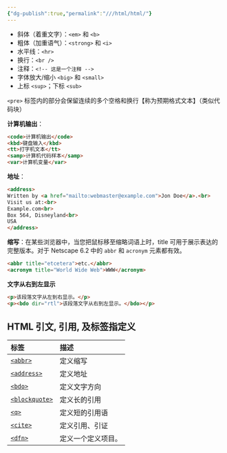 ```yaml
---
{"dg-publish":true,"permalink":"///html/html/"}
---
```


- 斜体（着重文字）：`<em>` 和 `<b>`
- 粗体（加重语气）：`<strong>` 和 `<i>`
- 水平线：`<hr>`
- 换行：`<br />`
- 注释：`<!-- 这是一个注释 -->`
- 字体放大/缩小 `<big>` 和 `<small>`
- 上标  `<sup>`；下标 `<sub>`

`<pre>` 标签内的部分会保留连续的多个空格和换行【称为预期格式文本】（类似代码块）

**计算机输出**：
```html
<code>计算机输出</code>
<kbd>键盘输入</kbd>
<tt>打字机文本</tt>
<samp>计算机代码样本</samp>
<var>计算机变量</var>
```

**地址**：
```html
<address>
Written by <a href="mailto:webmaster@example.com">Jon Doe</a>.<br> 
Visit us at:<br>
Example.com<br>
Box 564, Disneyland<br>
USA
</address>
```

**缩写**：在某些浏览器中，当您把鼠标移至缩略词语上时，title 可用于展示表达的完整版本。对于 Netscape 6.2 中的 `abbr` 和 `acronym` 元素都有效。
```html
<abbr title="etcetera">etc.</abbr>
<acronym title="World Wide Web">WWW</acronym>
```


**文字从右到左显示**
```html
<p>该段落文字从左到右显示。</p>
<p><bdo dir="rtl">该段落文字从右到左显示。</bdo></p> 
```


## HTML 引文, 引用, 及标签指定义

|标签|描述|
|:--|:--|
|[`<abbr>`](https://www.w3cschool.cn/htmltags/tag-abbr.html)|定义缩写 |
|[`<address>`](https://www.w3cschool.cn/htmltags/tag-address.html)|定义地址|
|[`<bdo>`](https://www.w3cschool.cn/htmltags/tag-bdo.html)|定义文字方向|
|[`<blockquote>`](https://www.w3cschool.cn/htmltags/tag-blockquote.html)|定义长的引用|
|[`<q>`](https://www.w3cschool.cn/htmltags/tag-q.html)|定义短的引用语|
|[`<cite>`](https://www.w3cschool.cn/htmltags/tag-cite.html)|定义引用、引证|
|[`<dfn>`](https://www.w3cschool.cn/htmltags/tag-dfn.html)|定义一个定义项目。|
